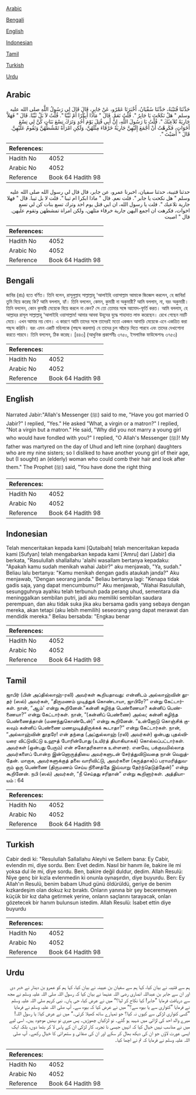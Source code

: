 [Arabic](#arabic)

[Bengali](#bengali)

[English](#english)

[Indonesian](#indonesian)

[Tamil](#tamil)

[Turkish](#turkish)

[Urdu](#urdu)

## Arabic


<div dir="rtl" lang="ar" style={{fontSize:'larger',backgroundColor:'#f8f9fa',padding:20}}>
حَدَّثَنَا قُتَيْبَةُ، حَدَّثَنَا سُفْيَانُ، أَخْبَرَنَا عَمْرٌو، عَنْ جَابِرٍ، قَالَ قَالَ لِي رَسُولُ اللَّهِ صلى الله عليه وسلم ‏"‏ هَلْ نَكَحْتَ يَا جَابِرُ ‏"‏‏.‏ قُلْتُ نَعَمْ‏.‏ قَالَ ‏"‏ مَاذَا أَبِكْرًا أَمْ ثَيِّبًا ‏"‏‏.‏ قُلْتُ لاَ بَلْ ثَيِّبًا‏.‏ قَالَ ‏"‏ فَهَلاَّ جَارِيَةً تُلاَعِبُكَ ‏"‏‏.‏ قُلْتُ يَا رَسُولَ اللَّهِ، إِنَّ أَبِي قُتِلَ يَوْمَ أُحُدٍ وَتَرَكَ تِسْعَ بَنَاتٍ كُنَّ لِي تِسْعَ أَخَوَاتٍ، فَكَرِهْتُ أَنْ أَجْمَعَ إِلَيْهِنَّ جَارِيَةً خَرْقَاءَ مِثْلَهُنَّ، وَلَكِنِ امْرَأَةً تَمْشُطُهُنَّ وَتَقُومُ عَلَيْهِنَّ‏.‏ قَالَ ‏"‏ أَصَبْتَ ‏"‏‏.‏
</div>
<div style={{backgroundColor:'#f8f9fa',padding:20, marginBottom: 10}}><table> <thead> <tr> <th>References:</th> <th></th> </tr> </thead> <tbody><tr><td>Hadith No</td><td>4052</td></tr><tr><td>Arabic No</td><td>4052</td></tr><tr><td>Reference</td><td>Book 64 Hadith 98</td></tr></tbody></table></div>


<div dir="rtl" lang="ar" style={{fontSize:'larger',backgroundColor:'#f8f9fa',padding:20}}>
حدثنا قتيبة، حدثنا سفيان، اخبرنا عمرو، عن جابر، قال قال لي رسول الله صلى الله عليه وسلم " هل نكحت يا جابر ". قلت نعم. قال " ماذا ابكرا ام ثيبا ". قلت لا بل ثيبا. قال " فهلا جارية تلاعبك ". قلت يا رسول الله، ان ابي قتل يوم احد وترك تسع بنات كن لي تسع اخوات، فكرهت ان اجمع اليهن جارية خرقاء مثلهن، ولكن امراة تمشطهن وتقوم عليهن. قال " اصبت
</div>
<div style={{backgroundColor:'#f8f9fa',padding:20, marginBottom: 10}}><table> <thead> <tr> <th>References:</th> <th></th> </tr> </thead> <tbody><tr><td>Hadith No</td><td>4052</td></tr><tr><td>Arabic No</td><td>4052</td></tr><tr><td>Reference</td><td>Book 64 Hadith 98</td></tr></tbody></table></div>

## Bengali


<div dir="ltr" lang="bn" style={{fontSize:'larger',backgroundColor:'#f8f9fa',padding:20}}>
জাবির (রাঃ) হতে বর্ণিত। তিনি বলেন, রাসূলুল্লাহ সাল্লাল্লাহু ‘আলাইহি ওয়াসাল্লাম আমাকে জিজ্ঞেস করলেন, হে জাবির! তুমি বিয়ে করেছ কি? আমি বললাম, হ্যাঁ। তিনি বললেন, কেমন, কুমারী না অকুমারী? আমি বললাম, না, বরং অকুমারী। তিনি বললেন, কোন কুমারী মেয়েকে বিয়ে করলে না কেন? সে তো তোমার সঙ্গে আমোদ-ফূর্তি করত। আমি বললাম, হে আল্লাহর রাসূল সাল্লাল্লাহু ‘আলাইহি ওয়াসাল্লাম! আমার আববা উহূদের যুদ্ধে শাহাদাত লাভ করেছেন। রেখে গেছেন নয়টি মেয়ে। এখন আমার নয় বোন। এ কারণে আমি তাদের সঙ্গে তাদেরই মতো একজন আনাড়ি মেয়েকে এনে একত্রিত করা পছন্দ করিনি। বরং এমন একটি মহিলাকে (পছন্দ করলাম) যে তাদের চুল আঁচড়ে দিতে পারবে এবং তাদের দেখাশোনা করতে পারবে। তিনি বললেন, ঠিক করেছ। [৪৪৩] (আধুনিক প্রকাশনীঃ ৩৭৫০, ইসলামিক ফাউন্ডেশনঃ ৩৭৫৩)
</div>
<div style={{backgroundColor:'#f8f9fa',padding:20, marginBottom: 10}}><table> <thead> <tr> <th>References:</th> <th></th> </tr> </thead> <tbody><tr><td>Hadith No</td><td>4052</td></tr><tr><td>Arabic No</td><td>4052</td></tr><tr><td>Reference</td><td>Book 64 Hadith 98</td></tr></tbody></table></div>

## English


<div dir="ltr" lang="en" style={{fontSize:'larger',backgroundColor:'#f8f9fa',padding:20}}>
Narrated Jabir:"Allah's Messenger (ﷺ) said to me, "Have you got married O Jabir?" I replied, "Yes." He asked "What, a virgin or a matron?" I replied, "Not a virgin but a matron." He said, "Why did you not marry a young girl who would have fondled with you?" I replied, "O Allah's Messenger (ﷺ)! My father was martyred on the day of Uhud and left nine (orphan) daughters who are my nine sisters; so I disliked to have another young girl of their age, but (I sought) an (elderly) woman who could comb their hair and look after them." The Prophet (ﷺ) said, "You have done the right thing
</div>
<div style={{backgroundColor:'#f8f9fa',padding:20, marginBottom: 10}}><table> <thead> <tr> <th>References:</th> <th></th> </tr> </thead> <tbody><tr><td>Hadith No</td><td>4052</td></tr><tr><td>Arabic No</td><td>4052</td></tr><tr><td>Reference</td><td>Book 64 Hadith 98</td></tr></tbody></table></div>

## Indonesian


<div dir="ltr" lang="id" style={{fontSize:'larger',backgroundColor:'#f8f9fa',padding:20}}>
Telah menceritakan kepada kami [Qutaibah] telah menceritakan kepada kami [Sufyan] telah mengabarkan kepada kami ['Amru] dari [Jabir] dia berkata, "Rasulullah shallallahu 'alaihi wasallam bertanya kepadaku: "Apakah kamu sudah menikah wahai Jabir?" aku menjawab, "Ya, sudah." Beliau lalu bertanya: "Kamu menikah dengan gadis ataukah janda?" Aku menjawab, "Dengan seorang janda." Beliau bertanya lagi: "Kenapa tidak gadis saja, yang dapat mencumbumu?" Aku menjawab, "Wahai Rasulullah, sesungguhnya ayahku telah terbunuh pada perang uhud, sementara dia meninggalkan sembilan putri, jadi aku memiliki sembilan saudara perempuan, dan aku tidak suka jika aku bersama gadis yang sebaya dengan mereka, akan tetapi (aku lebih memilih) seseorang yang dapat merawat dan mendidik mereka." Beliau bersabda: "Engkau benar
</div>
<div style={{backgroundColor:'#f8f9fa',padding:20, marginBottom: 10}}><table> <thead> <tr> <th>References:</th> <th></th> </tr> </thead> <tbody><tr><td>Hadith No</td><td>4052</td></tr><tr><td>Arabic No</td><td>4052</td></tr><tr><td>Reference</td><td>Book 64 Hadith 98</td></tr></tbody></table></div>

## Tamil


<div dir="ltr" lang="ta" style={{fontSize:'larger',backgroundColor:'#f8f9fa',padding:20}}>
ஜாபிர் (பின் அப்தில்லாஹ்-ரலி) அவர்கள் கூறியதாவது: என்னிடம் அல்லாஹ்வின் தூதர் (ஸல்) அவர்கள், “திருமணம் முடித்துக் கொண்டாயா, ஜாபிரே?” என்று கேட்டார்கள். நான், “ஆம்' என்று கூறினேன்.”கன்னி கழிந்த பெண்ணையா? கன்னிப் பெண்ணையா?” என்று கேட்டார்கள். நான், “(கன்னிப் பெண்ணை) அல்ல; கன்னி கழிந்த பெண்ணைத்தான் (மணந்துகொண்டேன்)” என்று கூறினேன். “உன்னோடு கொஞ்சிக் குலவும் கன்னிப் பெண்ணை மணமுடித்திருக்கக் கூடாதா?” என்று கேட்டார்கள். நான், “அல்லாஹ்வின் தூதரே! என் தந்தை (அப்துல்லாஹ் (ரலி) அவர்கள்) ஒன்பது புதல்வியரை விட்டுவிட்டு உஹுத் போரின்போது (உயிர்த் தியாகியாகக்) கொல்லப்பட்டார்கள். அவர்கள் (ஒன்பது பேரும்) என் சகோதரிகளாக உள்ளனர். எனவே, பக்குவமில்லாத அவர்களைப் போன்ற இன்னொருத்தியை அவர்களுடன் சேர்த்துவிடுவதை நான் வெறுத்தேன். மாறாக, அவர்களுக்குத் தலை வாரிவிட்டு, அவர்களை (கருத்தாக)ப் பராமரித்துவரும் ஒரு பெண்ணை (திருமணம் செய்ய நினைத்தே இவ்வாறு தேர்ந்தெடுத்தேன்)” என்று கூறினேன். நபி (ஸல்) அவர்கள், “நீ செய்தது சரிதான்” என்று கூறினார்கள். அத்தியாயம் : 64
</div>
<div style={{backgroundColor:'#f8f9fa',padding:20, marginBottom: 10}}><table> <thead> <tr> <th>References:</th> <th></th> </tr> </thead> <tbody><tr><td>Hadith No</td><td>4052</td></tr><tr><td>Arabic No</td><td>4052</td></tr><tr><td>Reference</td><td>Book 64 Hadith 98</td></tr></tbody></table></div>

## Turkish


<div dir="ltr" lang="tr" style={{fontSize:'larger',backgroundColor:'#f8f9fa',padding:20}}>
Cabir dedi ki: "Resulullah Sallallahu Aleyhi ve Sellem bana: Ey Cabir, evlendin mi, diye sordu. Ben: Evet dedim. Nasıl bir hanım ile, bakire ile mi yoksa dul ile mi, diye sordu. Ben, bakire değil duldur, dedim. Allah Resulü: Niye genç bir kızla evlenmedin ki onunla oynaşırdın, diye buyurdu. Ben: Ey Allah'ın Resulü, benim babam Uhud günü öldürüldü, geriye de benim kızkardeşim olan dokuz kız bıraktı. Onların yanına bir şey beceremeyen küçük bir kız daha getirmek yerine, onların saçlarını tarayacak, onları gözetecek bir hanım bulunsun istedim. Allah Resulü: İsabet ettin diye buyurdu
</div>
<div style={{backgroundColor:'#f8f9fa',padding:20, marginBottom: 10}}><table> <thead> <tr> <th>References:</th> <th></th> </tr> </thead> <tbody><tr><td>Hadith No</td><td>4052</td></tr><tr><td>Arabic No</td><td>4052</td></tr><tr><td>Reference</td><td>Book 64 Hadith 98</td></tr></tbody></table></div>

## Urdu


<div dir="rtl" lang="ur" style={{fontSize:'larger',backgroundColor:'#f8f9fa',padding:20}}>
ہم سے قتیبہ نے بیان کیا، کہا ہم سے سفیان بن عیینہ نے بیان کیا، کہا ہم کو عمرو بن دینار نے خبر دی اور ان سے جابر بن عبداللہ انصاری رضی اللہ عنہما نے بیان کیا کہ رسول اللہ صلی اللہ علیہ وسلم نے مجھ سے دریافت فرمایا ”جابر! کیا نکاح کر لیا؟“ میں نے عرض کیا، جی ہاں۔ نبی کریم صلی اللہ علیہ وسلم نے فرمایا ”کنواری سے یا بیوہ سے؟“ میں نے عرض کیا کہ بیوہ سے۔ آپ صلی اللہ علیہ وسلم نے فرمایا ”کسی کنواری لڑکی سے کیوں نہ کیا؟ جو تمہارے ساتھ کھیلا کرتی۔“ میں نے عرض کیا: یا رسول اللہ! میرے والد احد کی لڑائی میں شہید ہو گئے۔ نو لڑکیاں چھوڑیں۔ پس میری نو بہنیں موجود ہیں۔ اسی لیے میں نے مناسب نہیں خیال کیا کہ انہیں جیسی نا تجربہ کار لڑکی ان کے پاس لا کر بٹھا دوں، بلکہ ایک ایسی عورت لاؤں جو ان کی دیکھ بھال کر سکے اور ان کی صفائی و ستھرائی کا خیال رکھے۔ آپ صلی اللہ علیہ وسلم نے فرمایا کہ تم نے اچھا کیا۔
</div>
<div style={{backgroundColor:'#f8f9fa',padding:20, marginBottom: 10}}><table> <thead> <tr> <th>References:</th> <th></th> </tr> </thead> <tbody><tr><td>Hadith No</td><td>4052</td></tr><tr><td>Arabic No</td><td>4052</td></tr><tr><td>Reference</td><td>Book 64 Hadith 98</td></tr></tbody></table></div>